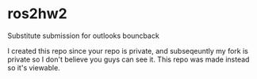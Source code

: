 # ros2hw2
Substitute submission for outlooks bouncback

I created this repo since your repo is private, and subseqeuntly my fork is private so I don't believe you guys can see it. This repo was made instead so it's viewable. 

